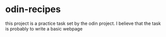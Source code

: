 # odin-recipes
this project is a practice task set by the odin project.
I believe that the task is probably to write a basic webpage